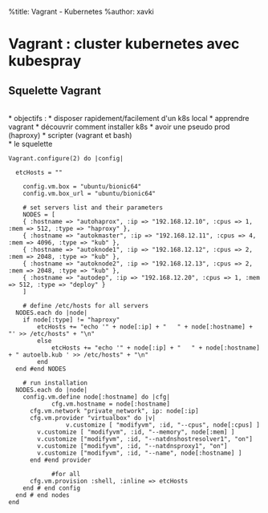 %title: Vagrant - Kubernetes
%author: xavki


# Vagrant : cluster kubernetes avec kubespray

## Squelette Vagrant


<br>
* objectifs :
		* disposer rapidement/facilement d'un k8s local
		* apprendre vagrant
		* découvrir comment installer k8s
		* avoir une pseudo prod (haproxy)
		* scripter (vagrant et bash)


<br>
* le squelette 

```
Vagrant.configure(2) do |config|

  etcHosts = ""

	config.vm.box = "ubuntu/bionic64"
	config.vm.box_url = "ubuntu/bionic64"

	# set servers list and their parameters
	NODES = [
  	{ :hostname => "autohaprox", :ip => "192.168.12.10", :cpus => 1, :mem => 512, :type => "haproxy" },
  	{ :hostname => "autokmaster", :ip => "192.168.12.11", :cpus => 4, :mem => 4096, :type => "kub" },
  	{ :hostname => "autoknode1", :ip => "192.168.12.12", :cpus => 2, :mem => 2048, :type => "kub" },
  	{ :hostname => "autoknode2", :ip => "192.168.12.13", :cpus => 2, :mem => 2048, :type => "kub" },
  	{ :hostname => "autodep", :ip => "192.168.12.20", :cpus => 1, :mem => 512, :type => "deploy" }
	]

	# define /etc/hosts for all servers
  NODES.each do |node|
    if node[:type] != "haproxy"
    	etcHosts += "echo '" + node[:ip] + "   " + node[:hostname] + "' >> /etc/hosts" + "\n"
		else
			etcHosts += "echo '" + node[:ip] + "   " + node[:hostname] + " autoelb.kub ' >> /etc/hosts" + "\n"
		end
  end #end NODES

	# run installation
  NODES.each do |node|
    config.vm.define node[:hostname] do |cfg|
			cfg.vm.hostname = node[:hostname]
      cfg.vm.network "private_network", ip: node[:ip]
      cfg.vm.provider "virtualbox" do |v|
				v.customize [ "modifyvm", :id, "--cpus", node[:cpus] ]
        v.customize [ "modifyvm", :id, "--memory", node[:mem] ]
        v.customize ["modifyvm", :id, "--natdnshostresolver1", "on"]
        v.customize ["modifyvm", :id, "--natdnsproxy1", "on"]
        v.customize ["modifyvm", :id, "--name", node[:hostname] ]
      end #end provider
			
			#for all
      cfg.vm.provision :shell, :inline => etcHosts
    end # end config
  end # end nodes
end 
```
